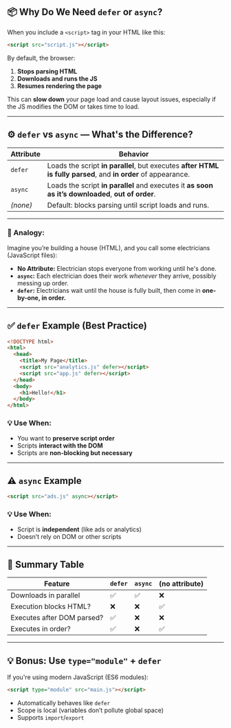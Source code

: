 ## 📦 Why Do We Need `defer` or `async`?

When you include a `<script>` tag in your HTML like this:

```html
<script src="script.js"></script>
```

By default, the browser:

1. **Stops parsing HTML**
2. **Downloads and runs the JS**
3. **Resumes rendering the page**

This can **slow down** your page load and cause layout issues, especially if the JS modifies the DOM or takes time to load.

---

## ⚙️ `defer` vs `async` — What's the Difference?

| Attribute | Behavior                                                                                                       |
| --------- | -------------------------------------------------------------------------------------------------------------- |
| `defer`   | Loads the script **in parallel**, but executes **after HTML is fully parsed**, and **in order** of appearance. |
| `async`   | Loads the script **in parallel** and executes it **as soon as it’s downloaded**, **out of order**.             |
| _(none)_  | Default: blocks parsing until script loads and runs.                                                           |

---

### 🧪 Analogy:

Imagine you’re building a house (HTML), and you call some electricians (JavaScript files):

- **No Attribute:** Electrician stops everyone from working until he's done.
- **`async`:** Each electrician does their work _whenever_ they arrive, possibly messing up order.
- **`defer`:** Electricians wait until the house is fully built, then come in **one-by-one, in order.**

---

## ✅ `defer` Example (Best Practice)

```html
<!DOCTYPE html>
<html>
  <head>
    <title>My Page</title>
    <script src="analytics.js" defer></script>
    <script src="app.js" defer></script>
  </head>
  <body>
    <h1>Hello!</h1>
  </body>
</html>
```

### 💡 Use When:

- You want to **preserve script order**
- Scripts **interact with the DOM**
- Scripts are **non-blocking but necessary**

---

## ⚠️ `async` Example

```html
<script src="ads.js" async></script>
```

### 💡 Use When:

- Script is **independent** (like ads or analytics)
- Doesn’t rely on DOM or other scripts

---

## 🧠 Summary Table

| Feature                    | `defer` | `async` | (no attribute) |
| -------------------------- | ------- | ------- | -------------- |
| Downloads in parallel      | ✅      | ✅      | ❌             |
| Execution blocks HTML?     | ❌      | ❌      | ✅             |
| Executes after DOM parsed? | ✅      | ❌      | ❌             |
| Executes in order?         | ✅      | ❌      | ✅             |

---

## 💡 Bonus: Use `type="module"` + `defer`

If you're using modern JavaScript (ES6 modules):

```html
<script type="module" src="main.js"></script>
```

- Automatically behaves like `defer`
- Scope is local (variables don’t pollute global space)
- Supports `import`/`export`
